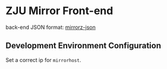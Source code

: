 # ZJU Mirror Front-end

back-end JSON format: [mirrorz-json](https://github.com/mirrorz-org/mirrorz#data-format-v15-draft)

## Development Environment Configuration

Set a correct ip for `mirrorhost`.